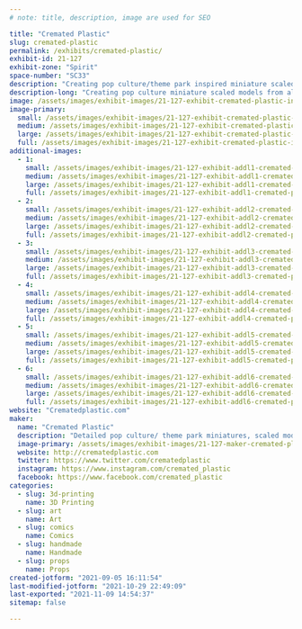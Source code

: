 ```yaml
---
# note: title, description, image are used for SEO

title: "Cremated Plastic"
slug: cremated-plastic
permalink: /exhibits/cremated-plastic/
exhibit-id: 21-127
exhibit-zone: "Spirit"
space-number: "SC33"
description: "Creating pop culture/theme park inspired miniature scaled models. "
description-long: "Creating pop culture miniature scaled models from all things pop culture! Based on sets from movies,TV, and theme park attractions. Each peice is handcrafted to capture the exact details shown from the source material. "
image: /assets/images/exhibit-images/21-127-exhibit-cremated-plastic-inbound2961696073626976833-large.png
image-primary: 
  small: /assets/images/exhibit-images/21-127-exhibit-cremated-plastic-inbound2961696073626976833-small.png
  medium: /assets/images/exhibit-images/21-127-exhibit-cremated-plastic-inbound2961696073626976833-medium.png
  large: /assets/images/exhibit-images/21-127-exhibit-cremated-plastic-inbound2961696073626976833-large.png
  full: /assets/images/exhibit-images/21-127-exhibit-cremated-plastic-inbound2961696073626976833-full.png
additional-images: 
  - 1:
    small: /assets/images/exhibit-images/21-127-exhibit-addl1-cremated-plastic-inbound3665691394219927534-small.jpg
    medium: /assets/images/exhibit-images/21-127-exhibit-addl1-cremated-plastic-inbound3665691394219927534-medium.jpg
    large: /assets/images/exhibit-images/21-127-exhibit-addl1-cremated-plastic-inbound3665691394219927534-large.jpg
    full: /assets/images/exhibit-images/21-127-exhibit-addl1-cremated-plastic-inbound3665691394219927534-full.jpg
  - 2:
    small: /assets/images/exhibit-images/21-127-exhibit-addl2-cremated-plastic-inbound5306941906037761719-small.jpg
    medium: /assets/images/exhibit-images/21-127-exhibit-addl2-cremated-plastic-inbound5306941906037761719-medium.jpg
    large: /assets/images/exhibit-images/21-127-exhibit-addl2-cremated-plastic-inbound5306941906037761719-large.jpg
    full: /assets/images/exhibit-images/21-127-exhibit-addl2-cremated-plastic-inbound5306941906037761719-full.jpg
  - 3:
    small: /assets/images/exhibit-images/21-127-exhibit-addl3-cremated-plastic-inbound6193811896109130646-small.jpg
    medium: /assets/images/exhibit-images/21-127-exhibit-addl3-cremated-plastic-inbound6193811896109130646-medium.jpg
    large: /assets/images/exhibit-images/21-127-exhibit-addl3-cremated-plastic-inbound6193811896109130646-large.jpg
    full: /assets/images/exhibit-images/21-127-exhibit-addl3-cremated-plastic-inbound6193811896109130646-full.jpg
  - 4:
    small: /assets/images/exhibit-images/21-127-exhibit-addl4-cremated-plastic-inbound6651742067327520462-small.jpg
    medium: /assets/images/exhibit-images/21-127-exhibit-addl4-cremated-plastic-inbound6651742067327520462-medium.jpg
    large: /assets/images/exhibit-images/21-127-exhibit-addl4-cremated-plastic-inbound6651742067327520462-large.jpg
    full: /assets/images/exhibit-images/21-127-exhibit-addl4-cremated-plastic-inbound6651742067327520462-full.jpg
  - 5:
    small: /assets/images/exhibit-images/21-127-exhibit-addl5-cremated-plastic-inbound6707204082399304624-small.jpg
    medium: /assets/images/exhibit-images/21-127-exhibit-addl5-cremated-plastic-inbound6707204082399304624-medium.jpg
    large: /assets/images/exhibit-images/21-127-exhibit-addl5-cremated-plastic-inbound6707204082399304624-large.jpg
    full: /assets/images/exhibit-images/21-127-exhibit-addl5-cremated-plastic-inbound6707204082399304624-full.jpg
  - 6:
    small: /assets/images/exhibit-images/21-127-exhibit-addl6-cremated-plastic-inbound8519339380386490493-small.jpg
    medium: /assets/images/exhibit-images/21-127-exhibit-addl6-cremated-plastic-inbound8519339380386490493-medium.jpg
    large: /assets/images/exhibit-images/21-127-exhibit-addl6-cremated-plastic-inbound8519339380386490493-large.jpg
    full: /assets/images/exhibit-images/21-127-exhibit-addl6-cremated-plastic-inbound8519339380386490493-full.jpg
website: "Crematedplastic.com"
maker: 
  name: "Cremated Plastic"
  description: "Detailed pop culture/ theme park miniatures, scaled models. "
  image-primary: /assets/images/exhibit-images/21-127-maker-cremated-plastic-inbound5433685929947744633-medium.png
  website: http://crematedplastic.com
  twitter: https://www.twitter.com/crematedplastic
  instagram: https://www.instagram.com/cremated_plastic
  facebook: https://www.facebook.com/cremated_plastic
categories: 
  - slug: 3d-printing
    name: 3D Printing
  - slug: art
    name: Art
  - slug: comics
    name: Comics
  - slug: handmade
    name: Handmade
  - slug: props
    name: Props
created-jotform: "2021-09-05 16:11:54"
last-modified-jotform: "2021-10-29 22:49:09"
last-exported: "2021-11-09 14:54:37"
sitemap: false

---
```

